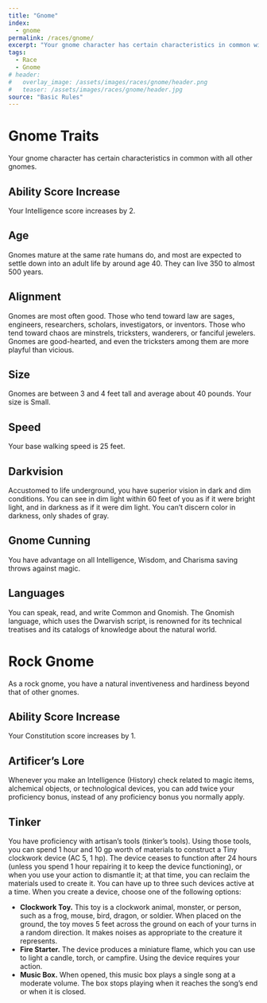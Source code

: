 ```yaml
---
title: "Gnome"
index:
  - gnome
permalink: /races/gnome/
excerpt: "Your gnome character has certain characteristics in common with all other gnomes."
tags:
  - Race
  - Gnome
# header:
#   overlay_image: /assets/images/races/gnome/header.png
#   teaser: /assets/images/races/gnome/header.jpg
source: "Basic Rules"
---
```


# Gnome Traits
Your gnome character has certain characteristics in common with all other gnomes.

## Ability Score Increase
Your Intelligence score increases by 2.

## Age
Gnomes mature at the same rate humans do, and most are expected to settle down into an adult life by around age 40. They can live 350 to almost 500 years.

## Alignment
Gnomes are most often good. Those who tend toward law are sages, engineers, researchers, scholars, investigators, or inventors. Those who tend toward chaos are minstrels, tricksters, wanderers, or fanciful jewelers. Gnomes are good-hearted, and even the tricksters among them are more playful than vicious.

## Size
Gnomes are between 3 and 4 feet tall and average about 40 pounds. Your size is Small.

## Speed
Your base walking speed is 25 feet.

## Darkvision
Accustomed to life underground, you have superior vision in dark and dim conditions. You can see in dim light within 60 feet of you as if it were bright light, and in darkness as if it were dim light. You can’t discern color in darkness, only shades of gray.

## Gnome Cunning
You have advantage on all Intelligence, Wisdom, and Charisma saving throws against magic.

## Languages
You can speak, read, and write Common and Gnomish. The Gnomish language, which uses the Dwarvish script, is renowned for its technical treatises and its catalogs of knowledge about the natural world.

# Rock Gnome
As a rock gnome, you have a natural inventiveness and hardiness beyond that of other gnomes.

## Ability Score Increase
Your Constitution score increases by 1.

## Artificer’s Lore
Whenever you make an Intelligence (History) check related to magic items, alchemical objects, or technological devices, you can add twice your proficiency bonus, instead of any proficiency bonus you normally apply.

## Tinker
You have proficiency with artisan’s tools (tinker’s tools). Using those tools, you can spend 1 hour and 10 gp worth of materials to construct a Tiny clockwork device (AC 5, 1 hp). The device ceases to function after 24 hours (unless you spend 1 hour repairing it to keep the device functioning), or when you use your action to dismantle it; at that time, you can reclaim the materials used to create it. You can have up to three such devices active at a time. When you create a device, choose one of the following options:

- **Clockwork Toy.** This toy is a clockwork animal, monster, or person, such as a frog, mouse, bird, dragon, or soldier. When placed on the ground, the toy moves 5 feet across the ground on each of your turns in a random direction. It makes noises as appropriate to the creature it represents.
- **Fire Starter.** The device produces a miniature flame, which you can use to light a candle, torch, or campfire. Using the device requires your action.
- **Music Box.** When opened, this music box plays a single song at a moderate volume. The box stops playing when it reaches the song’s end or when it is closed.